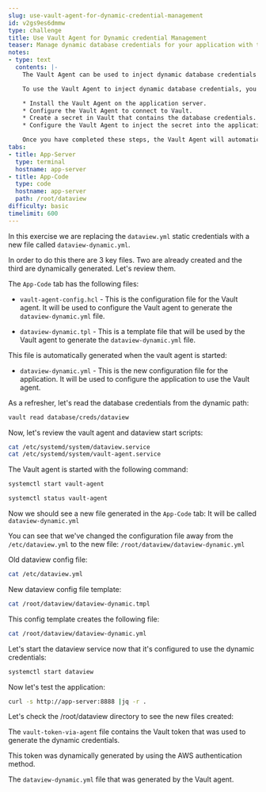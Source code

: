 ```yaml
---
slug: use-vault-agent-for-dynamic-credential-management
id: v2gs9es6dmmw
type: challenge
title: Use Vault Agent for Dynamic credential Management
teaser: Manage dynamic database credentials for your application with the Vault agent.
notes:
- type: text
  contents: |-
    The Vault Agent can be used to inject dynamic database credentials into an application server configuration. This allows for hands-off management of credentials, as the Vault Agent will automatically update the credentials when they are rotated.

    To use the Vault Agent to inject dynamic database credentials, you will need to do the following:

    * Install the Vault Agent on the application server.
    * Configure the Vault Agent to connect to Vault.
    * Create a secret in Vault that contains the database credentials.
    * Configure the Vault Agent to inject the secret into the application server configuration.

    Once you have completed these steps, the Vault Agent will automatically inject the database credentials into the application server configuration whenever the credentials are rotated. This allows you to manage the database credentials in a central location and ensures that the application server is always using the latest credentials.
tabs:
- title: App-Server
  type: terminal
  hostname: app-server
- title: App-Code
  type: code
  hostname: app-server
  path: /root/dataview
difficulty: basic
timelimit: 600
---
```

In this exercise we are replacing the `dataview.yml` static credentials with a new file called `dataview-dynamic.yml`.

In order to do this there are 3 key files.  Two are already created and the third are dynamically generated.  Let's review them.

The `App-Code` tab has the following files:

* `vault-agent-config.hcl` - This is the configuration file for the Vault agent. It will be used to configure the Vault agent to generate the `dataview-dynamic.yml` file.

* `dataview-dynamic.tpl` - This is a template file that will be used by the Vault agent to generate the `dataview-dynamic.yml` file.

This file is automatically generated when the vault agent is started:

* `dataview-dynamic.yml` - This is the new configuration file for the application. It will be used to configure the application to use the Vault agent.

As a refresher, let's read the database credentials from the dynamic path:

```bash
vault read database/creds/dataview
```

Now, let's review the vault agent and dataview start scripts:

```bash
cat /etc/systemd/system/dataview.service
cat /etc/systemd/system/vault-agent.service
```

The Vault agent is started with the following command:

```bash
systemctl start vault-agent
```

```bash
systemctl status vault-agent
```

Now we should see a new file generated in the `App-Code` tab:
It will be called `dataview-dynamic.yml`

You can see that we've changed the configuration file away from the `/etc/dataview.yml` to the new file: `/root/dataview/dataview-dynamic.yml`

Old dataview config file:

```bash
cat /etc/dataview.yml
```

New dataview config file template:

```bash
cat /root/dataview/dataview-dynamic.tmpl
```

This config template creates the following file:

```bash
cat /root/dataview/dataview-dynamic.yml
```

Let's start the dataview service now that it's configured to use the dynamic credentials:

```bash
systemctl start dataview
```

Now let's test the application:

```bash
curl -s http://app-server:8888 |jq -r .
```

Let's check the /root/dataview directory to see the new files created:

The `vault-token-via-agent` file contains the Vault token that was used to generate the dynamic credentials.

This token was dynamically generated by using the AWS authentication method.

The `dataview-dynamic.yml` file that was generated by the Vault agent.
